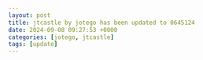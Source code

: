```yaml
---
layout: post
title: jtcastle by jotego has been updated to 0645124
date: 2024-09-08 09:27:53 +0000
categories: [jotego, jtcastle]
tags: [update]
---
```


